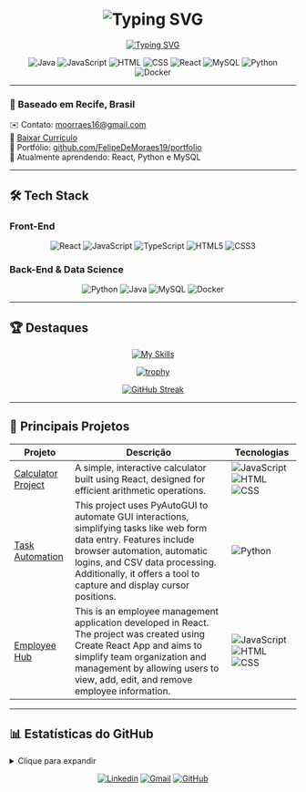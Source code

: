 <h1 align="center"> 
  <img src="https://readme-typing-svg.demolab.com?font=Fira+Code&pause=1000&color=689D6A&center=true&vCenter=true&width=435&lines=Olá%2C+sou+Felipe+de+Moraes;Data+Science+%26+FullStack;Seja+bem+vindo!" alt="Typing SVG" />
</h1>

<p align="center">
  <a href="https://git.io/typing-svg">
    <img src="https://readme-typing-svg.demolab.com?font=Fira+Code&size=24&duration=4000&pause=1000&color=689D6A&center=true&vCenter=true&width=435&lines=Computer+Science+Student;Open+Source+Enthusiast" alt="Typing SVG" />
  </a>
</p>

<div align="center">
  
![Java](https://img.shields.io/badge/Java-Intermediate-ED8B00?logo=openjdk&logoColor=white)
![JavaScript](https://img.shields.io/badge/JavaScript-Intermediate-F7DF1E?logo=javascript&logoColor=black)
![HTML](https://img.shields.io/badge/HTML-Advanced-E34F26?logo=html5&logoColor=white)
![CSS](https://img.shields.io/badge/CSS-Advanced-1572B6?logo=css3&logoColor=white)
![React](https://img.shields.io/badge/React-Intermediate-61DAFB?logo=react&logoColor=black)
![MySQL](https://img.shields.io/badge/MySQL-Intermediate-4479A1?logo=mysql&logoColor=white)
![Python](https://img.shields.io/badge/Python-Advanced-3776AB?logo=python&logoColor=white)
![Docker](https://img.shields.io/badge/Docker-Beginner-2496ED?logo=docker&logoColor=white)

</div>

---

### 📍 Baseado em Recife, Brasil  
✉️ Contato: [moorraes16@gmail.com](mailto:moorraes16@gmail.com)  
📄 [Baixar Currículo](https://drive.google.com/uc?export=download&id=1UPpw35eOnUtIvXevDEQWdMAF4y72L1aB)  
🚀 Portfólio: [github.com/FelipeDeMoraes19/portfolio](https://github.com/FelipeDeMoraes19/portfolio)  
🧠 Atualmente aprendendo: React, Python e MySQL  

---

## 🛠️ Tech Stack

### Front-End
<div align="center">
  
![React](https://img.shields.io/badge/React-20232A?style=for-the-badge&logo=react&logoColor=61DAFB)
![JavaScript](https://img.shields.io/badge/JavaScript-F7DF1E?style=for-the-badge&logo=javascript&logoColor=black)
![TypeScript](https://img.shields.io/badge/TypeScript-007ACC?style=for-the-badge&logo=typescript&logoColor=white)
![HTML5](https://img.shields.io/badge/HTML5-E34F26?style=for-the-badge&logo=html5&logoColor=white)
![CSS3](https://img.shields.io/badge/CSS3-1572B6?style=for-the-badge&logo=css3&logoColor=white)

</div>

### Back-End & Data Science
<div align="center">
  
![Python](https://img.shields.io/badge/Python-3776AB?style=for-the-badge&logo=python&logoColor=white)
![Java](https://img.shields.io/badge/Java-ED8B00?style=for-the-badge&logo=openjdk&logoColor=white)
![MySQL](https://img.shields.io/badge/MySQL-005C84?style=for-the-badge&logo=mysql&logoColor=white)
![Docker](https://img.shields.io/badge/Docker-2496ED?style=for-the-badge&logo=docker&logoColor=white)

</div>

--- 

## 🏆 Destaques
<div align="center">
  
[![My Skills](https://skillicons.dev/icons?i=py,react,js,ts,mysql,aws,git,github,idea,vscode)](https://skillicons.dev)

[![trophy](https://github-profile-trophy.vercel.app/?username=FelipeDeMoraes19&theme=gruvbox&title=Commits,Followers,Repositories,Experience&row=1&column=4)](https://github.com/ryo-ma/github-profile-trophy)

[![GitHub Streak](https://streak-stats.demolab.com/?user=FelipeDeMoraes19&theme=gruvbox&fire=689D6A&currStreakNum=689D6A)](https://git.io/streak-stats)

</div>

---

## 🚀 Principais Projetos

<div align="center">
  
| Projeto | Descrição | Tecnologias |
|---------|-----------|-------------|
| [Calculator Project](https://github.com/FelipeDeMoraes19/Calculator-Project) | A simple, interactive calculator built using React, designed for efficient arithmetic operations. | ![JavaScript](https://img.shields.io/badge/-JavaScript-F7DF1E?logo=javascript) ![HTML](https://img.shields.io/badge/-HTML-E34F26?logo=html5) ![CSS](https://img.shields.io/badge/-CSS-1572B6?logo=css3) |
| [Task Automation](https://github.com/FelipeDeMoraes19/task-automation) | This project uses PyAutoGUI to automate GUI interactions, simplifying tasks like web form data entry. Features include browser automation, automatic logins, and CSV data processing. Additionally, it offers a tool to capture and display cursor positions. | ![Python](https://img.shields.io/badge/-Python-3776AB?logo=python) |
| [Employee Hub](https://github.com/FelipeDeMoraes19/employee-hub) | This is an employee management application developed in React. The project was created using Create React App and aims to simplify team organization and management by allowing users to view, add, edit, and remove employee information. | ![JavaScript](https://img.shields.io/badge/-JavaScript-F7DF1E?logo=javascript) ![HTML](https://img.shields.io/badge/-HTML-E34F26?logo=html5) ![CSS](https://img.shields.io/badge/-CSS-1572B6?logo=css3) |

</div>

---

## 📊 Estatísticas do GitHub

<details>
<summary>Clique para expandir</summary>

<div align="center">
  
![Felipe's GitHub stats](https://github-readme-stats.vercel.app/api?username=FelipeDeMoraes19&show_icons=true&theme=gruvbox&include_all_commits=true)

![Top Langs](https://github-readme-stats.vercel.app/api/top-langs/?username=FelipeDeMoraes19&layout=compact&theme=gruvbox&langs_count=6)

![Activity Graph](https://github-readme-activity-graph.vercel.app/graph?username=FelipeDeMoraes19&theme=react-dark&hide_border=true&area=true&color=689D6A)

<div align="center" style="margin: 2rem 0; padding: 1rem; background: #1d2021; border-radius: 8px; border: 1px solid #689d6a">
  <strong>🛑 NOTA IMPORTANTE:</strong><br>
  <em>"Most Used Languages" são apenas uma métrica das linguagens presentes<br> 
  no meu código público e não refletem experiência ou nível de habilidade 🛑</em>
</div>

</div>

</details>


<div align="center">
  
[![Linkedin](https://img.shields.io/badge/-LinkedIn-0077B5?style=for-the-badge&logo=linkedin&logoColor=white)](https://www.linkedin.com/in/felipe-de-moraes-48249026b/)
[![Gmail](https://img.shields.io/badge/-Gmail-D14836?style=for-the-badge&logo=gmail&logoColor=white)](mailto:moorraes16@gmail.com)
[![GitHub](https://img.shields.io/badge/-GitHub-181717?style=for-the-badge&logo=github&logoColor=white)](https://github.com/FelipeDeMoraes19)


</div>
